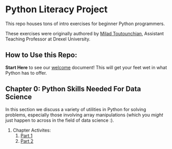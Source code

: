 # Python Literacy Project
This repo houses tons of intro exercises for beginner Python programmers.

These exercises were originally authored by [Milad Toutounchian](https://www.linkedin.com/in/milad-amir-toutounchian-84508128/), Assistant Teaching Professor at Drexel University.

## How to Use this Repo:

**Start Here** to see our [welcome](https://github.com/UPstartDeveloper/Python-Literacy-Project/blob/main/welcome/Hello_Python_TLDR.md) document! This will get your feet wet in what Python has to offer.

## Chapter 0: Python Skills Needed For Data Science
In this section we discuss a variety of utilities in Python for solving problems, especially those involving array manipulations (which you *might* just happen to across in the field of data science :).

1. Chapter Activites:
    1. [Part 1](https://github.com/UPstartDeveloper/Python-Literacy-Project/blob/main/chapter0-exercises/chapter_0_part1.ipynb)
    2. [Part 2](https://github.com/UPstartDeveloper/Python-Literacy-Project/blob/main/chapter0-exercises/chapter_0_part2.ipynb)

